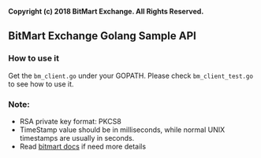 **Copyright (c) 2018 BitMart Exchange. All Rights Reserved.**

## BitMart Exchange Golang Sample API

### How to use it

Get the `bm_client.go` under your GOPATH.
Please check `bm_client_test.go` to see how to use it.

### Note:
- RSA private key format: PKCS8
- TimeStamp value should be in milliseconds, while normal UNIX timestamps are usually in seconds.
- Read [bitmart docs](https://github.com/bitmart-docs/bitmart-api-reference/blob/master/REST.md) if need more details
